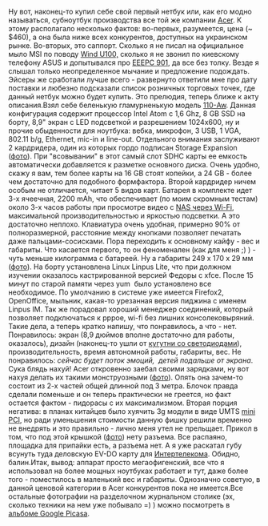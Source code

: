 Ну вот, наконец-то купил себе свой первый нетбук или, как его модно называться, субноутбук производства все той же компании <a href="http://acer.ua">Acer</a>. К этому располагало несколько фактов: во-первых, разумеется, цена (~ $460), а она была ниже всех конкурентов, доступных на украинском рынке. Во-вторых, это саппорт. Сколько я не писал на официальное мыло MSI по поводу <a href="http://gagadget.com/node/534">Wind U100,</a> сколько я не звонил по киевскому телефону ASUS и допытывался про <a href="http://www.zdnet.com.au/reviews/hardware/laptops/soa/Asus-EeePC-901/0,2000065761,339290002,00.htm">EEEPC 901</a>, да все без толку. Везде я слышал только неопределенное мычание и предложение подождать. Эйсеры же сработали лучше всего - развернуто ответили мне про дату поставки и любезно подсказали список розничных торговых точек, где данный нетбук можно будет купить. Это прелюдия, теперь ближе к акту описания.Взял себе беленькую гламурненькую модель <a href="http://rds.yahoo.com/_ylt=A0geu4uRD61IVZIAmeJXNyoA;_ylu=X3oDMTEzNDZiMTBsBHNlYwNzcgRwb3MDMQRjb2xvA2FjMgR2dGlkA0gxNzRfMTI2/SIG=12hskesbg/EXP=1219387665/**http://tienda.agalisa.es/product_info.php?products_id=52448">110-Aw</a>. Данная конфигурация содержит процессор Intel Atom с 1,6 Ghz, 8 GB SSD на борту, 8,9" экран с LED подсветкой и разрешением 1024x600, ну и прочие обыденности для ноутбука: вебка, микрофон, 3 USB, 1 VGA, 802.11 b/g, Ethernet, mic-in и line-out. Отдельного внимания заслуживают 2 кардридера, один из которых гордо подписан Storage Expansion (<a href="http://picasaweb.google.com/solarzine/AcerAspireOne/photo#5236848978568333298">фото</a>). При "всовывании" в этот самый слот SDHC карты ее емкость автоматически добавляется к разметке основного диска. Очень удобно, скажу я вам, тем более карты на 16 GB стоят копейки, а 24 GB - более чем достаточно для подобного формфактора. Второй кардридер ничем особым не отличается, читает 5 видов карт. Батарея в комплекте идет 3-х ячеечная, 2200 mAh, что обеспечивает (по моим скромным тестам) около 3-х часов работы при просмотре видео с <a href="/blog/140.html">NAS через Wi-Fi</a>, максимальной производительностью и яркостью подсветки. А это достаточно неплохо. Клавиатура очень удобная, примерно 90% от полноразмерной, расстояние между кнопками позволяет печатать даже пальцами-сосисками. Пора переходить к основному кайфу - вес и габариты. Что касается первого, то он феноменален (как для меня ;) ) - чуть меньше килограмма с батареей. Ну а габариты 249 x 170 x 29 мм (<a href="http://picasaweb.google.com/solarzine/AcerAspireOne/photo#5236849049359868322">фото</a>). На борту установлена Linux Linpus Lite, что при должном изучении оказалось кастрированной версией Федоры c xfce. После 15 минут по старой памяти через yum&nbsp; было установлено все необходимое. По умолчанию в системе уже имеется Firefox2, OpenOffice, мыльник, какая-то урезанная версия пиджина с именем Linpus IM. Так же порадовал хороший менеджер соединений, который позволяет подключаться к pppoe, wi-fi без лишних консолековыряний. Такие дела, а теперь кратко напишу, что понравилось, а что - нет. Понравилось: экран (8,9 дюймов вполне достаточно для работы, оказалось), дизайн (наконец-то ушли от <a href="/blog/136.html">кугутни со светодиодами</a>), производительность, время автономной работы, габариты, вес. Не понравилось: <span style="font-style: italic;">сейчас будет поток эмоций,&nbsp; детей подальше от экрана</span>. Сука блядь нахуй! Acer откровенно заебал своими зарядками, ну вот нахуя делать их такими монструозными (<a href="http://picasaweb.google.com/solarzine/AcerAspireOne/photo#5236849083119647122">фото</a>). Опять она зачем-то состоит из 2-х частей общей длинной под 3 метра. Блочок правда сделали поменьше и он теперь практически не греется, но факт остается фактом - пидорасы с их максимализмом. Вторая порция негатива: в планах китайцев было хуячить 3g модули в виде UMTS <a href="http://ru.wikipedia.org/wiki/Mini_PCI">mini PCI</a>, но ради уменьшения стоимости данную фишку решили временно не внедрять и это правильно - лично меня утел не прельщает. Прикол в том, что под этой крышкой (<a href="http://picasaweb.google.com/solarzine/AcerAspireOne/photo#5236849034923561282">фото</a>) нету разъема. Все распаяно, площадка для припайки есть, а разъема нет. А я уже раскатал губу всунуть туда деловскую EV-DO карту для <a href="/blog/139.html">Интертелекома</a>. Обидно, балин.Итак, вывод: аппарат просто мегаофигенский, все что я использовал на более мощных ноутбуках работает и тут, даже более того - поместилось в маленький вес и габариты. Однозначно советую, в данной ценовой категории в Acer конкурентов пока не имеется.Все остальные фотографии на разделочном журнальном столике (эх, сколько техники на нем уже побывало =) ) можно посмотреть в <a href="http://picasaweb.google.com/solarzine/AcerAspireOne">альбоме Google Picasa</a>. 